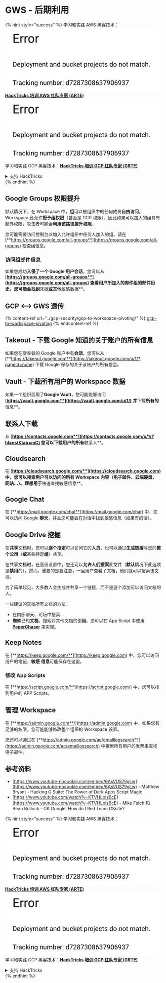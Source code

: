 # GWS - 后期利用

{% hint style="success" %}
学习和实践 AWS 黑客技术：<img src="../../.gitbook/assets/image (1) (1).png" alt="" data-size="line">[**HackTricks 培训 AWS 红队专家 (ARTE)**](https://training.hacktricks.xyz/courses/arte)<img src="../../.gitbook/assets/image (1) (1).png" alt="" data-size="line">\
学习和实践 GCP 黑客技术：<img src="../../.gitbook/assets/image (2).png" alt="" data-size="line">[**HackTricks 培训 GCP 红队专家 (GRTE)**<img src="../../.gitbook/assets/image (2).png" alt="" data-size="line">](https://training.hacktricks.xyz/courses/grte)

<details>

<summary>支持 HackTricks</summary>

* 查看 [**订阅计划**](https://github.com/sponsors/carlospolop)!
* **加入** 💬 [**Discord 群组**](https://discord.gg/hRep4RUj7f) 或 [**Telegram 群组**](https://t.me/peass) 或 **关注** 我们的 **Twitter** 🐦 [**@hacktricks\_live**](https://twitter.com/hacktricks\_live)**.**
* **通过向** [**HackTricks**](https://github.com/carlospolop/hacktricks) 和 [**HackTricks Cloud**](https://github.com/carlospolop/hacktricks-cloud) GitHub 仓库提交 PR 分享黑客技巧。

</details>
{% endhint %}

## Google Groups 权限提升

默认情况下，在 Workspace 中，**组**可以被组织中的任何成员**自由访问**。\
Workspace 还允许**授予组权限**（甚至是 GCP 权限），因此如果可以加入的组具有额外权限，攻击者可能会**利用该路径提升权限**。

您可能需要访问控制台以加入允许组织中任何人加入的组。请在 [**https://groups.google.com/all-groups**](https://groups.google.com/all-groups) 检查组信息。

### 访问组邮件信息

如果您成功**入侵了一个 Google 用户会话**，您可以从 [**https://groups.google.com/all-groups**](https://groups.google.com/all-groups) 查看用户所加入的邮件组的邮件历史，您可能会找到**凭据**或其他**敏感数据**。

## GCP <--> GWS 透传

{% content-ref url="../gcp-security/gcp-to-workspace-pivoting/" %}
[gcp-to-workspace-pivoting](../gcp-security/gcp-to-workspace-pivoting/)
{% endcontent-ref %}

## Takeout - 下载 Google 知道的关于账户的所有信息

如果您在受害者的 Google 账户中有**会话**，您可以从 [**https://takeout.google.com**](https://takeout.google.com/u/1/?pageId=none) 下载 Google 保存的关于该账户的所有信息。

## Vault - 下载所有用户的 Workspace 数据

如果一个组织启用了**Google Vault**，您可能能够访问 [**https://vault.google.com**](https://vault.google.com/u/1/) 并**下载**所有的**信息**。

## 联系人下载

从 [**https://contacts.google.com**](https://contacts.google.com/u/1/?hl=es\&tab=mC) 您可以下载用户的所有**联系人**。

## Cloudsearch

在 [**https://cloudsearch.google.com/**](https://cloudsearch.google.com) 中，您可以搜索用户可以访问的所有 Workspace 内容（电子邮件、云端硬盘、网站...）。理想用于**快速查找敏感信息**。

## Google Chat

在 [**https://mail.google.com/chat**](https://mail.google.com/chat) 中，您可以访问 Google **聊天**，并且您可能会在对话中找到敏感信息（如果有的话）。

## Google Drive 挖掘

在**共享**文档时，您可以**逐个指定**可以访问它的**人员**，也可以通过**生成链接**与您的**整个公司**（**或**某些特定**组**）共享。

在共享文档时，在高级设置中，您还可以**允许人们搜索**此文件（**默认**情况下此选项是**禁用**的）。然而，重要的是要注意，一旦用户查看了文档，他们就可以搜索该文档。

为了简单起见，大多数人会生成并共享一个链接，而不是逐个添加可以访问文档的人。

一些建议的查找所有文档的方法：

* 在内部聊天、论坛中搜索...
* **蜘蛛**已知**文档**，搜索对其他文档的**引用**。您可以在 App Script 中使用 [**PaperChaser**](https://github.com/mandatoryprogrammer/PaperChaser) 来实现。

## **Keep Notes**

在 [**https://keep.google.com/**](https://keep.google.com) 中，您可以访问用户的笔记，**敏感** **信息**可能保存在这里。

### 修改 App Scripts

在 [**https://script.google.com/**](https://script.google.com/) 中，您可以找到用户的 APP Scripts。

## **管理 Workspace**

在 [**https://admin.google.com**/](https://admin.google.com) 中，如果您有足够的权限，您可能能够修改整个组织的 Workspace 设置。

您还可以通过在 [**https://admin.google.com/ac/emaillogsearch**](https://admin.google.com/ac/emaillogsearch) 中搜索所有用户的发票来查找电子邮件。

## 参考资料

* [https://www.youtube-nocookie.com/embed/6AsVUS79gLw](https://www.youtube-nocookie.com/embed/6AsVUS79gLw) - Matthew Bryant - Hacking G Suite: The Power of Dark Apps Script Magic
* [https://www.youtube.com/watch?v=KTVHLolz6cE](https://www.youtube.com/watch?v=KTVHLolz6cE) - Mike Felch 和 Beau Bullock - OK Google, How do I Red Team GSuite?

{% hint style="success" %}
学习和实践 AWS 黑客技术：<img src="../../.gitbook/assets/image (1) (1).png" alt="" data-size="line">[**HackTricks 培训 AWS 红队专家 (ARTE)**](https://training.hacktricks.xyz/courses/arte)<img src="../../.gitbook/assets/image (1) (1).png" alt="" data-size="line">\
学习和实践 GCP 黑客技术：<img src="../../.gitbook/assets/image (2).png" alt="" data-size="line">[**HackTricks 培训 GCP 红队专家 (GRTE)**<img src="../../.gitbook/assets/image (2).png" alt="" data-size="line">](https://training.hacktricks.xyz/courses/grte)

<details>

<summary>支持 HackTricks</summary>

* 查看 [**订阅计划**](https://github.com/sponsors/carlospolop)!
* **加入** 💬 [**Discord 群组**](https://discord.gg/hRep4RUj7f) 或 [**Telegram 群组**](https://t.me/peass) 或 **关注** 我们的 **Twitter** 🐦 [**@hacktricks\_live**](https://twitter.com/hacktricks\_live)**.**
* **通过向** [**HackTricks**](https://github.com/carlospolop/hacktricks) 和 [**HackTricks Cloud**](https://github.com/carlospolop/hacktricks-cloud) GitHub 仓库提交 PR 分享黑客技巧。

</details>
{% endhint %}
